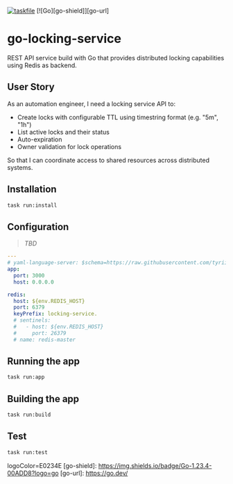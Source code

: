 <!-- markdownlint-disable MD041 -->
<!-- markdownlint-disable MD033 -->
<!-- markdownlint-disable MD051 -->

<!-- PROJECT SHIELDS -->
<!--
*** I'm using markdown "reference style" links for readability.
*** Reference links are enclosed in brackets [ ] instead of parentheses ( ).
*** See the bottom of this document for the declaration of the reference variables
*** for contributors-url, forks-url, etc. This is an optional, concise syntax you may use.
*** https://www.markdownguide.org/basic-syntax/#reference-style-links
-->

[![taskfile][taskfile-shield]][taskfile-url]
[![Go][go-shield]][go-url]

# go-locking-service

REST API service build with Go that provides distributed locking capabilities using Redis as backend.

## User Story

As an automation engineer, I need a locking service API to:

- Create locks with configurable TTL using timestring format (e.g. "5m", "1h")
- List active locks and their status
- Auto-expiration
- Owner validation for lock operations

So that I can coordinate access to shared resources across distributed systems.

## Installation

```bash
task run:install
```

## Configuration

> *TBD*

<!--
You can pass `CONFIG_PATH` env variable to point to your `configuration.yaml`. Default path is `$(XDG_CONFIG_HOME)/locking-service/configuration.yaml`

You can use env variables as placeholder in the configuration.yaml
-->

```yaml
---
# yaml-language-server: $schema=https://raw.githubusercontent.com/tyriis/go-locking-service/refs/heads/main/internal/infrastructure/assets/schemas/config.json
app:
  port: 3000
  host: 0.0.0.0

redis:
  host: ${env.REDIS_HOST}
  port: 6379
  keyPrefix: locking-service.
  # sentinels:
  #   - host: ${env.REDIS_HOST}
  #     port: 26379
  # name: redis-master
```

## Running the app

```bash
task run:app

```

## Building the app

```bash
task run:build

```

## Test

```bash
task run:test

```

[taskfile-shield]: https://img.shields.io/badge/Taskfile-enabled-brightgreen?logo=task
[taskfile-url]: https://taskfile.dev/
[pre-commit-shield]: https://img.shields.io/badge/pre--commit-enabled-brightgreen?logo=pre-commit
[pre-commit-url]: https://github.com/pre-commit/pre-commit
[renovate-shield]: https://img.shields.io/badge/renovate-enabled-brightgreen?logo=renovate&logoColor=308BE3
[renovate-url]: https://www.mend.io/renovate/
logoColor=E0234E
[go-shield]: https://img.shields.io/badge/Go-1.23.4-00ADD8?logo=go
[go-url]: https://go.dev/
